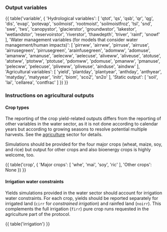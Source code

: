 ### Output variables

{{ table('variable', {
    'Hydrological variables': [
        'qtot',
        'qs',
        'qsb',
        'qr',
        'qg',
        'dis',
        'evap',
        'potevap',
        'soilmoist',
        'rootmoist',
        'soilmoistfroz',
        'tsl',
        'snd',
        'swe',
        'tws',
        'canopystor',
        'glacierstor',
        'groundwstor',
        'lakestor',
        'wetlandstor',
        'reservoirstor',
        'riverstor',
        'thawdepth',
        'triver',
        'rainf',
        'snowf'
    ],
    'Water management variables (for models that consider water management/human impacts)': [
        'pirrww',
        'airrww',
        'pirruse',
        'airruse',
        'airrusegreen',
        'pirrusegreen',
        'arainfusegreen',
        'adomww',
        'adomuse',
        'amanww',
        'amanuse',
        'aelecww',
        'aelecuse',
        'aliveww',
        'aliveuse',
        'atotuse',
        'atotww',
        'ptotww',
        'ptotuse',
        'pdomww',
        'pdomuse',
        'pmanww',
        'pmanuse',
        'pelecww',
        'pelecuse',
        'pliveww',
        'pliveuse',
        'ainduse',
        'aindww'
    ],
    'Agricultural variables': [
        'yield',
        'plantday',
        'plantyear',
        'anthday',
        'anthyear',
        'matyday',
        'matyyear',
        'initr',
        'biom',
        'sco2',
        'sn2o'
    ],
    'Static output': [
        'soil',
        'lai',
        'cellarea',
        'contfrac'
    ]
}) }}

### Instructions on agricultural outputs

#### Crop types

The reporting of the crop yield-related outputs differs from the reporting of other variables in the water sector, as it is not done according to calendar years but according to growing seasons to resolve potential multiple harvests. See the [agriculture](agriculture.html) sector for details.

Simulations should be provided for the four major crops (wheat, maize, soy, and rice) but output for other crops and also bioenergy crops is highly welcome, too.

{{ table('crop', {
    'Major crops': [
        'whe', 'mai', 'soy', 'ric'
    ],
    'Other crops': None
}) }}

#### Irrigation water constraints

Yields simulations provided in the water sector should account for irrigation water constraints. For each crop, yields should be reported separately for irrigated land (`cirr` for *constrained irrigation*) and rainfed land (`noirr`). This complements the full irrigation (`firr`) pure crop runs requested in the agriculture part of the protocol.

{{ table('irrigation') }}
